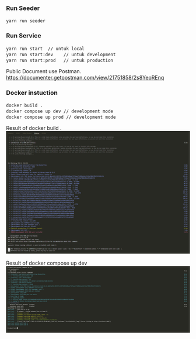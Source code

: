 ### Run Seeder
```
yarn run seeder
```

### Run Service

```
yarn run start  // untuk local
yarn run start:dev    // untuk development
yarn run start:prod   // untuk production
```
Public Document use Postman.
https://documenter.getpostman.com/view/21751858/2s8YeoREnq

### Docker instuction
```
docker build .
docker compose up dev // development mode
docker compose up prod // development mode
```

Result of docker build .
![alt text](https://github.com/lutungp/deal-test/blob/[branch]/image-build.png?raw=true)

Result of docker compose up dev
![alt text](https://github.com/lutungp/deal-test/blob/[branch]/compose-up-dev.png?raw=true)
